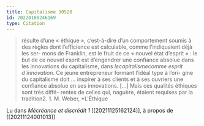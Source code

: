```yaml
---
title: Capitalisme 30528
id: 20220108246169
type: Citation
---
```


> résulte d’une « éthique », c’est-à-dire d’un comportement soumis à des règles dont l’efficience est calculable, comme l’indiquaient déjà les ser- mons de Franklin, est le fruit de ce « nouvel état d’esprit » : le but de ce nouvel esprit est d’engendrer une confiance absolue dans les innovations du capitalisme, dans *lecapitalismecomme esprit d'innovation*. Ce jeune entrepreneur formant l’idéal type à l’ori- gine du capitalisme doit ... inspirer à ses clients et à ses ouvriers une confiance absolue en ses innovations. [...] Mais ces qualités éthiques sont très diffé- rentes de celles qui, naguère, étaient requises par la tradition2. 1. M. Weber, *L'Éthique

Lu dans *Mécréance et discrédit 1* [[20211125162124]], à propos de [[20211124001013]]